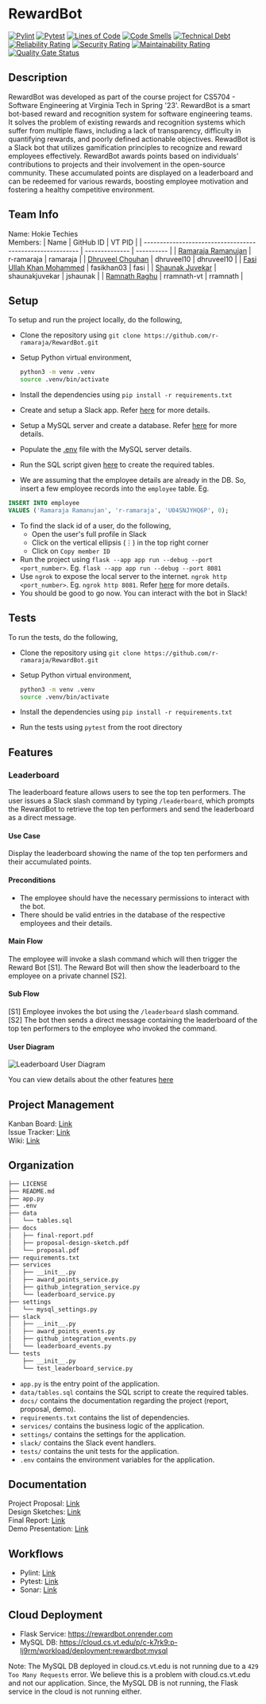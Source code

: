 # RewardBot

[![Pylint](https://github.com/r-ramaraja/RewardBot/actions/workflows/pylint.yml/badge.svg)](https://github.com/r-ramaraja/RewardBot/actions/workflows/pylint.yml)
[![Pytest](https://github.com/r-ramaraja/RewardBot/actions/workflows/pytest.yml/badge.svg)](https://github.com/r-ramaraja/RewardBot/actions/workflows/pytest.yml)
[![Lines of Code](https://sonarcloud.io/api/project_badges/measure?project=r-ramaraja_RewardBot&metric=ncloc)](https://sonarcloud.io/summary/new_code?id=r-ramaraja_RewardBot)
[![Code Smells](https://sonarcloud.io/api/project_badges/measure?project=r-ramaraja_RewardBot&metric=code_smells)](https://sonarcloud.io/summary/new_code?id=r-ramaraja_RewardBot)
[![Technical Debt](https://sonarcloud.io/api/project_badges/measure?project=r-ramaraja_RewardBot&metric=sqale_index)](https://sonarcloud.io/summary/new_code?id=r-ramaraja_RewardBot)
[![Reliability Rating](https://sonarcloud.io/api/project_badges/measure?project=r-ramaraja_RewardBot&metric=reliability_rating)](https://sonarcloud.io/summary/new_code?id=r-ramaraja_RewardBot)
[![Security Rating](https://sonarcloud.io/api/project_badges/measure?project=r-ramaraja_RewardBot&metric=security_rating)](https://sonarcloud.io/summary/new_code?id=r-ramaraja_RewardBot)
[![Maintainability Rating](https://sonarcloud.io/api/project_badges/measure?project=r-ramaraja_RewardBot&metric=sqale_rating)](https://sonarcloud.io/summary/new_code?id=r-ramaraja_RewardBot)
[![Quality Gate Status](https://sonarcloud.io/api/project_badges/measure?project=r-ramaraja_RewardBot&metric=alert_status)](https://sonarcloud.io/summary/new_code?id=r-ramaraja_RewardBot)

## Description

RewardBot was developed as part of the course project  for CS5704 - Software Engineering at Virginia Tech in Spring '23'. RewardBot is a smart bot-based reward and recognition system for software engineering teams. It solves the problem of existing rewards and recognition systems which suffer from multiple flaws, including a lack of transparency, difficulty in quantifying rewards, and poorly defined actionable objectives. RewadBot is a Slack bot that utilizes gamification principles to recognize and reward employees effectively. RewardBot awards points based on individuals’ contributions to projects and their involvement in the open-source community. These accumulated points are displayed on a leaderboard and can be redeemed for various rewards, boosting employee motivation and fostering a healthy competitive environment.

## Team Info

Name: Hokie Techies  
Members:
| Name                                                      | GitHub ID      | VT PID     |
| --------------------------------------------------------- | -------------- | ---------- |
| [Ramaraja Ramanujan](https://github.com/r-ramaraja)       | r-ramaraja     | ramaraja   |
| [Dhruveel Chouhan](https://github.com/dhruveel10)         | dhruveel10     | dhruveel10 |
| [Fasi Ullah Khan Mohammed](https://github.com/fasikhan03) | fasikhan03     | fasi       |
| [Shaunak Juvekar](https://github.com/shaunakjuvekar)      | shaunakjuvekar | jshaunak   |
| [Ramnath Raghu](https://github.com/rramnath-vt)           | rramnath-vt    | rramnath   |

## Setup

To setup and run the project locally, do the following,

- Clone the repository using `git clone https://github.com/r-ramaraja/RewardBot.git`
- Setup Python virtual environment,
  
    ```bash
    python3 -m venv .venv
    source .venv/bin/activate
    ```

- Install the dependencies using `pip install -r requirements.txt`
- Create and setup a Slack app. Refer [here](https://github.com/r-ramaraja/RewardBot/wiki/Slack-App-Setup) for more details.
- Setup a MySQL server and create a database. Refer [here](https://dev.mysql.com/doc/mysql-getting-started/en/) for more details.
- Populate the [.env](.env) file with the MySQL server details.
- Run the SQL script given [here](data/tables.sql) to create the required tables.
- We are assuming that the employee details are already in the DB. So, insert a few employee records into the `employee` table. Eg.
  
```sql
INSERT INTO employee 
VALUES ('Ramaraja Ramanujan', 'r-ramaraja', 'U04SNJYHQ6P', 0);
```

- To find the slack id of a user, do the following,
  - Open the user's full profile in Slack
  - Click on the vertical ellipsis (⋮) in the top right corner
  - Click on `Copy member ID`
- Run the project using `flask --app app run --debug --port <port_number>`. Eg. `flask --app app run --debug --port 8081`
- Use `ngrok` to expose the local server to the internet. `ngrok http <port_number>`. Eg. `ngrok http 8081`. Refer [here](https://ngrok.com/docs#getting-started-expose) for more details.
- You should be good to go now. You can interact with the bot in Slack!

## Tests

To run the tests, do the following,

- Clone the repository using `git clone https://github.com/r-ramaraja/RewardBot.git`
- Setup Python virtual environment,
  
    ```bash
    python3 -m venv .venv
    source .venv/bin/activate
    ```

- Install the dependencies using `pip install -r requirements.txt`
- Run the tests using `pytest` from the root directory

## Features

### Leaderboard

The leaderboard feature allows users to see the top ten performers. The user issues a Slack slash command by typing `/leaderboard`, which prompts the RewardBot to retrieve the top ten performers and send the leaderboard as a direct message.

#### Use Case

Display the leaderboard showing the name of the top ten performers and their accumulated points.

#### Preconditions

- The employee should have the necessary permissions to interact with the bot.
- There should be valid entries in the database of the respective employees and their details.

#### Main Flow

The employee will invoke a slash command which will then trigger the Reward Bot [S1]. The Reward Bot will then show the leaderboard to the employee on a private channel [S2].

#### Sub Flow

[S1] Employee invokes the bot using the `/leaderboard` slash command.  
[S2] The bot then sends a direct message containing the leaderboard of the top ten performers to the employee who invoked the command.

#### User Diagram

![Leaderboard User Diagram](https://drive.google.com/uc?id=1ca0ftlt0QLbxDLF-p23SiYqBsLNsh3-4)

You can view details about the other features [here](https://github.com/r-ramaraja/RewardBot/wiki/Features)

## Project Management

Kanban Board: [Link](https://github.com/users/r-ramaraja/projects/3)  
Issue Tracker: [Link](https://github.com/r-ramaraja/RewardBot/issues)  
Wiki: [Link](https://github.com/r-ramaraja/RewardBot/wiki)  

## Organization

```bash
├── LICENSE
├── README.md
├── app.py
├── .env
├── data
│   └── tables.sql
├── docs
│   ├── final-report.pdf
│   ├── proposal-design-sketch.pdf
│   └── proposal.pdf
├── requirements.txt
├── services
│   ├── __init__.py
│   ├── award_points_service.py
│   ├── github_integration_service.py
│   └── leaderboard_service.py
├── settings
│   └── mysql_settings.py
├── slack
│   ├── __init__.py
│   ├── award_points_events.py
│   ├── github_integration_events.py
│   └── leaderboard_events.py
└── tests
    ├── __init__.py
    └── test_leaderboard_service.py
```

- `app.py` is the entry point of the application.
- `data/tables.sql` contains the SQL script to create the required tables.
- `docs/` contains the documentation regarding the project (report, proposal, demo).
- `requirements.txt` contains the list of dependencies.
- `services/` contains the business logic of the application.
- `settings/` contains the settings for the application.
- `slack/` contains the Slack event handlers.
- `tests/` contains the unit tests for the application.
- `.env` contains the environment variables for the application.

## Documentation

Project Proposal: [Link](docs/proposal.pdf)  
Design Sketches: [Link](docs/design_sketches.pdf)  
Final Report: [Link](docs/final_report.pdf)  
Demo Presentation: [Link](docs/demo.pdf)  

## Workflows

- Pylint: [Link](https://github.com/r-ramaraja/RewardBot/actions/workflows/pylint.yml)
- Pytest: [Link](https://github.com/r-ramaraja/RewardBot/actions/workflows/pytest.yml)
- Sonar: [Link](https://sonarcloud.io/dashboard?id=r-ramaraja_RewardBot)

## Cloud Deployment

- Flask Service: https://rewardbot.onrender.com
- MySQL DB: https://cloud.cs.vt.edu/p/c-k7rk9:p-lj9rm/workload/deployment:rewardbot:mysql

Note: The MySQL DB deployed in cloud.cs.vt.edu is not running due to a `429 Too Many Requests` error. We believe this is a problem with cloud.cs.vt.edu and not our application. Since, the MySQL DB is not running, the Flask service in the cloud is not running either.
